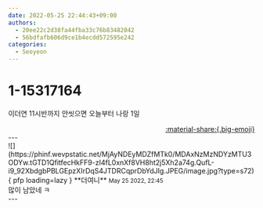 ```yaml
---
date: 2022-05-25 22:44:43+09:00
authors:
  - 20ee22c2d38fa44fba33c76b83482042
  - 56bdfafb606d9ce1b4ecdd572595e242
categories:
  - Seoyeon
---
```


# 1-15317164

<div class="post-container" markdown="1">
<div class="content-container md-sidebar__scrollwrap" markdown="1">

이더연 11시반까지 안씻으면 오늘부터 나랑 1일

</div>
</div>

<div style="text-align: right;" markdown="1">
<a href="https://weverse.io/fromis9/fanpost/1-15317164" style="text-align: right;">:material-share:{.big-emoji}</a>
</div>
---

<div class="comments-container md-sidebar__scrollwrap" markdown="1">
<div class="comment" markdown="1">
<div class='id-container' markdown="1">
![](https://phinf.wevpstatic.net/MjAyNDEyMDZfMTk0/MDAxNzMzNDYzMTU3ODYw.tGTD1QfitfecHkFF9-zI4fL0xnXf8VH8ht2j5Xh2a74g.QufL-i9_92XbdgbPBLGEpzXIrDqS4JTDRCqprDbYdJIg.JPEG/image.jpg?type=s72){ pfp loading=lazy }
**<span class="artist">더여니</span>** <small>May 25 2022, 22:45</small><br>
</div>
<div class='comment-body' markdown="1">
많이 남았네 ㅋ
</div>
</div>
</div>
---
